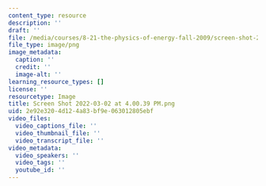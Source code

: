```yaml
---
content_type: resource
description: ''
draft: ''
file: /media/courses/8-21-the-physics-of-energy-fall-2009/screen-shot-2022-03-02-at-40039-pm.png
file_type: image/png
image_metadata:
  caption: ''
  credit: ''
  image-alt: ''
learning_resource_types: []
license: ''
resourcetype: Image
title: Screen Shot 2022-03-02 at 4.00.39 PM.png
uid: 2e92e320-4d12-4a83-bf9e-063012805ebf
video_files:
  video_captions_file: ''
  video_thumbnail_file: ''
  video_transcript_file: ''
video_metadata:
  video_speakers: ''
  video_tags: ''
  youtube_id: ''
---
```

